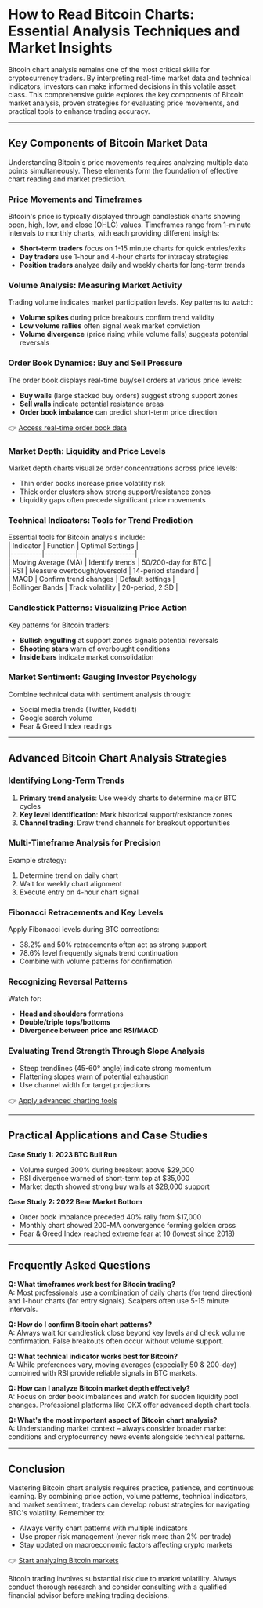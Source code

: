 # How to Read Bitcoin Charts: Essential Analysis Techniques and Market Insights  

Bitcoin chart analysis remains one of the most critical skills for cryptocurrency traders. By interpreting real-time market data and technical indicators, investors can make informed decisions in this volatile asset class. This comprehensive guide explores the key components of Bitcoin market analysis, proven strategies for evaluating price movements, and practical tools to enhance trading accuracy.  

---

## Key Components of Bitcoin Market Data  

Understanding Bitcoin's price movements requires analyzing multiple data points simultaneously. These elements form the foundation of effective chart reading and market prediction.  

### Price Movements and Timeframes  
Bitcoin's price is typically displayed through candlestick charts showing open, high, low, and close (OHLC) values. Timeframes range from 1-minute intervals to monthly charts, with each providing different insights:  
- **Short-term traders** focus on 1-15 minute charts for quick entries/exits  
- **Day traders** use 1-hour and 4-hour charts for intraday strategies  
- **Position traders** analyze daily and weekly charts for long-term trends  

### Volume Analysis: Measuring Market Activity  
Trading volume indicates market participation levels. Key patterns to watch:  
- **Volume spikes** during price breakouts confirm trend validity  
- **Low volume rallies** often signal weak market conviction  
- **Volume divergence** (price rising while volume falls) suggests potential reversals  

### Order Book Dynamics: Buy and Sell Pressure  
The order book displays real-time buy/sell orders at various price levels:  
- **Buy walls** (large stacked buy orders) suggest strong support zones  
- **Sell walls** indicate potential resistance areas  
- **Order book imbalance** can predict short-term price direction  

👉 [Access real-time order book data](https://bit.ly/okx-bonus)  

### Market Depth: Liquidity and Price Levels  
Market depth charts visualize order concentrations across price levels:  
- Thin order books increase price volatility risk  
- Thick order clusters show strong support/resistance zones  
- Liquidity gaps often precede significant price movements  

### Technical Indicators: Tools for Trend Prediction  
Essential tools for Bitcoin analysis include:  
| Indicator | Function | Optimal Settings |  
|----------|----------|------------------|  
| Moving Average (MA) | Identify trends | 50/200-day for BTC |  
| RSI | Measure overbought/oversold | 14-period standard |  
| MACD | Confirm trend changes | Default settings |  
| Bollinger Bands | Track volatility | 20-period, 2 SD |  

### Candlestick Patterns: Visualizing Price Action  
Key patterns for Bitcoin traders:  
- **Bullish engulfing** at support zones signals potential reversals  
- **Shooting stars** warn of overbought conditions  
- **Inside bars** indicate market consolidation  

### Market Sentiment: Gauging Investor Psychology  
Combine technical data with sentiment analysis through:  
- Social media trends (Twitter, Reddit)  
- Google search volume  
- Fear & Greed Index readings  

---

## Advanced Bitcoin Chart Analysis Strategies  

### Identifying Long-Term Trends  
1. **Primary trend analysis**: Use weekly charts to determine major BTC cycles  
2. **Key level identification**: Mark historical support/resistance zones  
3. **Channel trading**: Draw trend channels for breakout opportunities  

### Multi-Timeframe Analysis for Precision  
Example strategy:  
1. Determine trend on daily chart  
2. Wait for weekly chart alignment  
3. Execute entry on 4-hour chart signal  

### Fibonacci Retracements and Key Levels  
Apply Fibonacci levels during BTC corrections:  
- 38.2% and 50% retracements often act as strong support  
- 78.6% level frequently signals trend continuation  
- Combine with volume patterns for confirmation  

### Recognizing Reversal Patterns  
Watch for:  
- **Head and shoulders** formations  
- **Double/triple tops/bottoms**  
- **Divergence between price and RSI/MACD**  

### Evaluating Trend Strength Through Slope Analysis  
- Steep trendlines (45-60° angle) indicate strong momentum  
- Flattening slopes warn of potential exhaustion  
- Use channel width for target projections  

👉 [Apply advanced charting tools](https://bit.ly/okx-bonus)  

---

## Practical Applications and Case Studies  

**Case Study 1: 2023 BTC Bull Run**  
- Volume surged 300% during breakout above $29,000  
- RSI divergence warned of short-term top at $35,000  
- Market depth showed strong buy walls at $28,000 support  

**Case Study 2: 2022 Bear Market Bottom**  
- Order book imbalance preceded 40% rally from $17,000  
- Monthly chart showed 200-MA convergence forming golden cross  
- Fear & Greed Index reached extreme fear at 10 (lowest since 2018)  

---

## Frequently Asked Questions  

**Q: What timeframes work best for Bitcoin trading?**  
A: Most professionals use a combination of daily charts (for trend direction) and 1-hour charts (for entry signals). Scalpers often use 5-15 minute intervals.  

**Q: How do I confirm Bitcoin chart patterns?**  
A: Always wait for candlestick close beyond key levels and check volume confirmation. False breakouts often occur without volume support.  

**Q: What technical indicator works best for Bitcoin?**  
A: While preferences vary, moving averages (especially 50 & 200-day) combined with RSI provide reliable signals in BTC markets.  

**Q: How can I analyze Bitcoin market depth effectively?**  
A: Focus on order book imbalances and watch for sudden liquidity pool changes. Professional platforms like OKX offer advanced depth chart tools.  

**Q: What's the most important aspect of Bitcoin chart analysis?**  
A: Understanding market context – always consider broader market conditions and cryptocurrency news events alongside technical patterns.  

---

## Conclusion  

Mastering Bitcoin chart analysis requires practice, patience, and continuous learning. By combining price action, volume patterns, technical indicators, and market sentiment, traders can develop robust strategies for navigating BTC's volatility. Remember to:  
- Always verify chart patterns with multiple indicators  
- Use proper risk management (never risk more than 2% per trade)  
- Stay updated on macroeconomic factors affecting crypto markets  

👉 [Start analyzing Bitcoin markets](https://bit.ly/okx-bonus)  

Bitcoin trading involves substantial risk due to market volatility. Always conduct thorough research and consider consulting with a qualified financial advisor before making trading decisions.